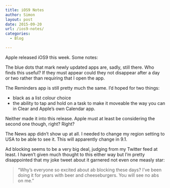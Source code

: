 ```yaml
---
title: iOS9 Notes
author: Simon
layout: post
date: 2015-09-20
url: /ios9-notes/
categories:
  - Blog

---
```

Apple released iOS9 this week. Some notes:

The blue dots that mark newly updated apps are, sadly, still there. Who finds this useful? If they must appear could they not disappear after a day or two rather than requiring that I open the app.

The Reminders app is still pretty much the same. I&#8217;d hoped for two things:

  * black as a list colour choice
  * the ability to tap and hold on a task to make it moveable the way you can in Clear and Apple&#8217;s own Calendar app.

Neither made it into this release. Apple must at least be considering the second one though, right? Right?

The News app didn&#8217;t show up at all. I needed to change my region setting to USA to be able to see it. This will apparently change in 9.1.

Ad blocking seems to be a very big deal, judging from my Twitter feed at least. I haven&#8217;t given much thought to this either way but I&#8217;m pretty disappointed that my joke tweet about it garnered not even one measly star:

> &#8220;Why’s everyone so excited about ab blocking these days? I’ve been doing it for years with beer and cheeseburgers. You will see no abs on me.&#8221;